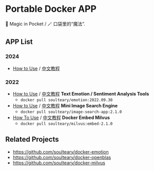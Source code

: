 # Portable Docker APP

🎩 Magic in Pocket / 🪄 口袋里的“魔法”.

## APP List

### 2024

- [How to Use](#) / [中文教程](#)

### 2022

- [How to Use](https://github.com/soulteary/docker-emotion) / [中文教程](https://soulteary.com/2022/09/30/nlp-text-sentiment-analysis-application-using-docker-and-huggingface.html) **Text Emotion / Sentiment Analysis Tools**
    - `docker pull soulteary/emotion:2022.09.30`
- [How to Use](./reverse-image-search/) / [中文教程](https://soulteary.com/2022/09/24/use-docker-and-milvus-to-quickly-build-a-local-lightweight-image-search-engine.html) **Mini Image Search Engine**
    - `docker pull soulteary/image-search-app:2.1.0`
- [How To Use](./milvus/) / [中文教程](https://soulteary.com/2022/09/17/the-docker-tool-image-of-the-entry-vector-database-milvus.html) **Docker Embed Milvus**
    - `docker pull soulteary/milvus:embed-2.1.0`

## Related Projects

- https://github.com/soulteary/docker-emotion
- https://github.com/soulteary/docker-openblas
- https://github.com/soulteary/docker-milvus

